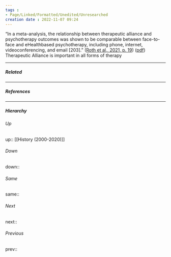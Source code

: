 ```yaml
---
tags :
- Page/Linked/Formatted/Unedited/Unresearched
creation date : 2022-11-07 09:24 
---
```


“In a meta-analysis, the relationship between therapeutic alliance and psychotherapy outcomes was shown to be comparable between face-to-face and eHealthbased psychotherapy, including phone, internet, videoconferencing, and email [203].” ([Roth et al., 2021, p. 19](zotero://select/library/items/RCK2B8V9)) ([pdf](zotero://open-pdf/library/items/TLQAQA3Z?page=19&annotation=S7JZDJMH)) Therapeutic Alliance is important in all forms of therapy

---
##### Related


---
##### References


---
##### Hierarchy
###### Up
up:: [[History (2000-2020)]]
###### Down
down:: 
###### Same
same:: 
###### Next
next:: 
###### Previous
prev:: 